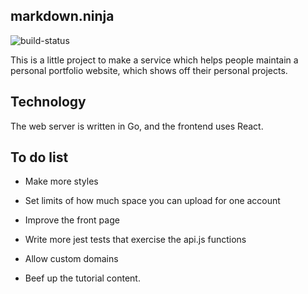 ## markdown.ninja

![build-status](https://circleci.com/gh/colin353/markdown.ninja.png?style=shield)

This is a little project to make a service which helps people maintain
a personal portfolio website, which shows off their personal projects.

## Technology

The web server is written in Go, and the frontend uses React.

## To do list
  - Make more styles
  - Set limits of how much space you can upload for one account
  - Improve the front page

  - Write more jest tests that exercise the api.js functions

  - Allow custom domains
  - Beef up the tutorial content.
